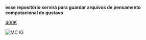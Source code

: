 **esse repositório servirá para guardar arquivos de pensamento computacional do gustavo**

 [400K](https://youtu.be/Fwc_qSKZSxs?t=13)

![MC IG](https://media1.tenor.com/m/CJh-TZJosnsAAAAC/mc-ig.gif)



